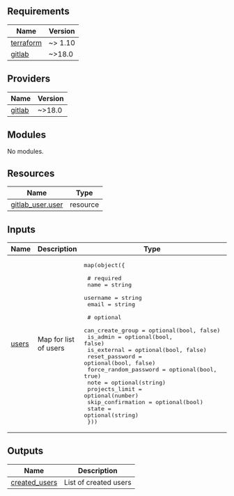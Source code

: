 <!-- BEGIN_TF_DOCS -->
## Requirements

| Name | Version |
|------|---------|
| <a name="requirement_terraform"></a> [terraform](#requirement\_terraform) | ~> 1.10 |
| <a name="requirement_gitlab"></a> [gitlab](#requirement\_gitlab) | ~>18.0 |

## Providers

| Name | Version |
|------|---------|
| <a name="provider_gitlab"></a> [gitlab](#provider\_gitlab) | ~>18.0 |

## Modules

No modules.

## Resources

| Name | Type |
|------|------|
| [gitlab_user.user](https://registry.terraform.io/providers/gitlabhq/gitlab/latest/docs/resources/user) | resource |

## Inputs

| Name | Description | Type | Default | Required |
|------|-------------|------|---------|:--------:|
| <a name="input_users"></a> [users](#input\_users) | Map for list of users | <pre>map(object({<br/><br/>    # required<br/>    name     = string<br/>    username = string<br/>    email    = string<br/><br/>    # optional<br/>    can_create_group      = optional(bool, false)<br/>    is_admin              = optional(bool, false)<br/>    is_external           = optional(bool, false)<br/>    reset_password        = optional(bool, false)<br/>    force_random_password = optional(bool, true)<br/>    note                  = optional(string)<br/>    projects_limit        = optional(number)<br/>    skip_confirmation     = optional(bool)<br/>    state                 = optional(string)<br/>  }))</pre> | n/a | yes |

## Outputs

| Name | Description |
|------|-------------|
| <a name="output_created_users"></a> [created\_users](#output\_created\_users) | List of created users |
<!-- END_TF_DOCS -->